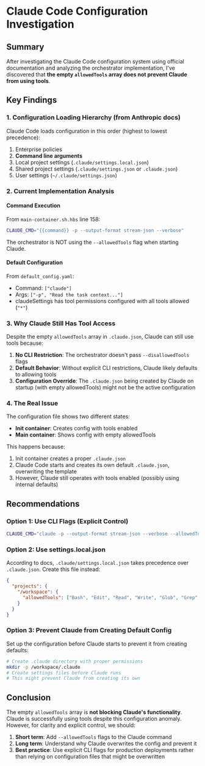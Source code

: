 # Claude Code Configuration Investigation

## Summary
After investigating the Claude Code configuration system using official documentation and analyzing the orchestrator implementation, I've discovered that **the empty `allowedTools` array does not prevent Claude from using tools**.

## Key Findings

### 1. Configuration Loading Hierarchy (from Anthropic docs)
Claude Code loads configuration in this order (highest to lowest precedence):
1. Enterprise policies
2. **Command line arguments**
3. Local project settings (`.claude/settings.local.json`)
4. Shared project settings (`.claude/settings.json` or `.claude.json`)
5. User settings (`~/.claude/settings.json`)

### 2. Current Implementation Analysis

#### Command Execution
From `main-container.sh.hbs` line 158:
```bash
CLAUDE_CMD="{{command}} -p --output-format stream-json --verbose"
```

The orchestrator is NOT using the `--allowedTools` flag when starting Claude.

#### Default Configuration
From `default_config.yaml`:
- Command: `["claude"]` 
- Args: `["-p", "Read the task context..."]`
- claudeSettings has tool permissions configured with all tools allowed (`"*"`)

### 3. Why Claude Still Has Tool Access

Despite the empty `allowedTools` array in `.claude.json`, Claude can still use tools because:

1. **No CLI Restriction**: The orchestrator doesn't pass `--disallowedTools` flags
2. **Default Behavior**: Without explicit CLI restrictions, Claude likely defaults to allowing tools
3. **Configuration Override**: The `.claude.json` being created by Claude on startup (with empty allowedTools) might not be the active configuration

### 4. The Real Issue

The configuration file shows two different states:
- **Init container**: Creates config with tools enabled
- **Main container**: Shows config with empty allowedTools

This happens because:
1. Init container creates a proper `.claude.json`
2. Claude Code starts and creates its own default `.claude.json`, overwriting the template
3. However, Claude still operates with tools enabled (possibly using internal defaults)

## Recommendations

### Option 1: Use CLI Flags (Explicit Control)
```bash
CLAUDE_CMD="claude -p --output-format stream-json --verbose --allowedTools 'Bash' 'Edit' 'Read' 'Write' 'Glob' 'Grep' 'TodoWrite' 'TodoRead'"
```

### Option 2: Use settings.local.json
According to docs, `.claude/settings.local.json` takes precedence over `.claude.json`. Create this file instead:
```json
{
  "projects": {
    "/workspace": {
      "allowedTools": ["Bash", "Edit", "Read", "Write", "Glob", "Grep", "TodoWrite", "TodoRead"]
    }
  }
}
```

### Option 3: Prevent Claude from Creating Default Config
Set up the configuration before Claude starts to prevent it from creating defaults:
```bash
# Create .claude directory with proper permissions
mkdir -p /workspace/.claude
# Create settings files before Claude runs
# This might prevent Claude from creating its own
```

## Conclusion

The empty `allowedTools` array is **not blocking Claude's functionality**. Claude is successfully using tools despite this configuration anomaly. However, for clarity and explicit control, we should:

1. **Short term**: Add `--allowedTools` flags to the Claude command
2. **Long term**: Understand why Claude overwrites the config and prevent it
3. **Best practice**: Use explicit CLI flags for production deployments rather than relying on configuration files that might be overwritten